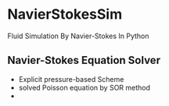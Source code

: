 # NavierStokesSim
Fluid Simulation By Navier-Stokes In Python

## Navier-Stokes Equation Solver
* Explicit pressure-based Scheme
* solved Poisson equation by SOR method
*
